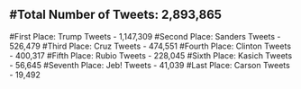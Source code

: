 #Total Number of Tweets: 2,893,865 
---
#First Place: Trump Tweets - 1,147,309
#Second Place: Sanders Tweets - 526,479
#Third Place: Cruz Tweets - 474,551
#Fourth Place: Clinton Tweets - 400,317
#Fifth Place: Rubio Tweets - 228,045
#Sixth Place: Kasich Tweets - 56,645
#Seventh Place: Jeb! Tweets - 41,039
#Last Place: Carson Tweets - 19,492
